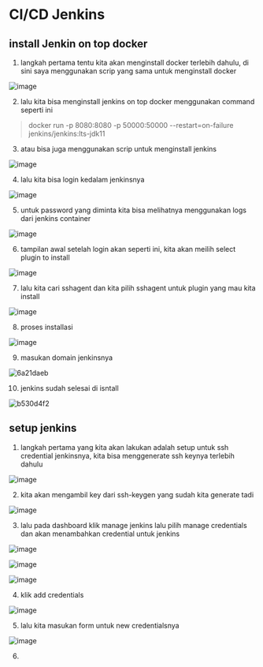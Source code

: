 # CI/CD Jenkins

## install Jenkin on top docker

1. langkah pertama tentu kita akan menginstall docker terlebih dahulu, di sini saya menggunakan scrip yang sama untuk menginstall docker

![image](https://user-images.githubusercontent.com/68781074/218244092-9d67f8c1-7605-4468-acf0-8f1d3adbdb29.png)

2. lalu kita bisa menginstall jenkins on top docker menggunakan command seperti ini
> docker run -p 8080:8080 -p 50000:50000 --restart=on-failure jenkins/jenkins:lts-jdk11

3. atau bisa juga menggunakan scrip untuk menginstall jenkins

![image](https://user-images.githubusercontent.com/68781074/218246018-1fc50733-4f43-4542-a795-235089f64751.png)

4. lalu kita bisa login kedalam jenkinsnya

![image](https://user-images.githubusercontent.com/68781074/218246602-eab792a7-d377-4214-8261-ef50fc3f4871.png)

5. untuk password yang diminta kita bisa melihatnya menggunakan logs dari jenkins container

![image](https://user-images.githubusercontent.com/68781074/218246615-773b4a76-0e20-4e00-b165-81f0faedab71.png)

6. tampilan awal setelah login akan seperti ini, kita akan meilih select plugin to install

![image](https://user-images.githubusercontent.com/68781074/218246643-f90be7eb-ab47-4f70-8d97-fe8947fe68cb.png)

7. lalu kita cari sshagent dan kita pilih sshagent untuk plugin yang mau kita install

![image](https://user-images.githubusercontent.com/68781074/218246676-1e51c669-284f-4aa7-b109-ddc26c83438c.png)

8. proses installasi

![image](https://user-images.githubusercontent.com/68781074/218246762-9220d116-58d6-4324-a247-d0249d645a62.png)

9. masukan domain jenkinsnya

![6a21daeb](https://user-images.githubusercontent.com/68781074/218247119-5c33d3df-cbec-4dfe-bee4-9676d61edf55.png)

10. jenkins sudah selesai di isntall

![b530d4f2](https://user-images.githubusercontent.com/68781074/218247136-9fdccd7a-03e2-447c-bbb8-fd109f2f5656.png)

## setup jenkins

1. langkah pertama yang kita akan lakukan adalah setup untuk ssh credential jenkinsnya, kita bisa menggenerate ssh keynya terlebih dahulu

![image](https://user-images.githubusercontent.com/68781074/218247186-cf24404c-04ef-4639-9e30-bfc031846c98.png)

2. kita akan mengambil key dari ssh-keygen yang sudah kita generate tadi

![image](https://user-images.githubusercontent.com/68781074/218247215-779e49d5-a14f-416f-859f-0d2f8c99e6e3.png)

3. lalu pada dashboard klik manage jenkins lalu pilih manage credentials dan akan menambahkan credential untuk jenkins

![image](https://user-images.githubusercontent.com/68781074/218247270-3d9aef10-cf4f-43f6-8bfc-e1f0095a969f.png)

![image](https://user-images.githubusercontent.com/68781074/218247286-44b7ccf6-938c-4f63-8516-05adbacfce73.png)

![image](https://user-images.githubusercontent.com/68781074/218247288-5447eb71-0f0f-4c43-8660-d6c4cc536b27.png)

4. klik add credentials

![image](https://user-images.githubusercontent.com/68781074/218247297-9f410af5-3167-4d82-a84d-d7971c72d942.png)

5. lalu kita masukan form untuk new credentialsnya

![image](https://user-images.githubusercontent.com/68781074/218247348-0bcbfda2-7e26-4801-af59-6b4fadc5393e.png)


6. 

